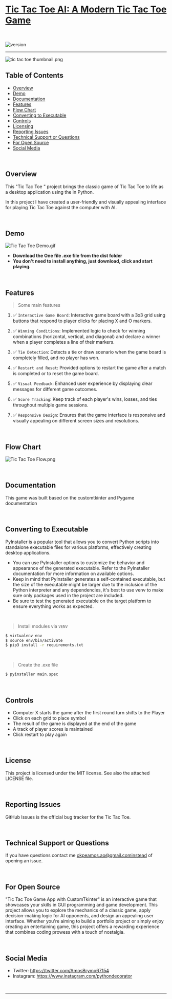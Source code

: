 # [Tic Tac Toe AI: A Modern Tic Tac Toe Game](https://github.com/PythonDecorator)

<br />

![version](https://img.shields.io/badge/version-1.0.0-blue.svg)

--- 
![tic tac toe thumbnail.png](demo%2Ftic%20tac%20toe%20thumbnail.png)
## Table of Contents

* [Overview](#overview)
* [Demo](#demo)
* [Documentation](#documentation)
* [Features](#features)
* [Flow Chart](#flow-chart)
* [Converting to Executable](#converting-to-executable)
* [Controls](#Controls)
* [Licensing](#license)
* [Reporting Issues](#reporting-issues)
* [Technical Support or Questions](#technical-support-or-questions)
* [For Open Source](#For-open-source)
* [Social Media](#Social-media)

<br />

## Overview

This "Tic Tac Toe " project brings the classic game of Tic Tac Toe to life as a desktop application using the
in Python.

In this project I have created a user-friendly and visually appealing interface for playing Tic Tac Toe against 
the computer with AI.


<br />

## Demo
![Tic Tac Toe Demo.gif](demo%2FTic%20Tac%20Toe%20Demo.gif)

- **Download the One file .exe file from the dist folder**
- **You don't need to install anything, just download, click and start playing.**

<br />

## Features

> Some main features

1. ✅ `Interactive Game Board`: Interactive game board with a 3x3 grid using buttons that respond to player clicks for
   placing X and O markers.

2. ✅ `Winning Conditions`: Implemented logic to check for winning combinations (horizontal, vertical, and diagonal)
   and declare a winner when a player completes a line of their markers.

3. ✅ `Tie Detection`: Detects a tie or draw scenario when the game board is completely filled, and no player has won.

4. ✅ `Restart and Reset`: Provided options to restart the game after a match is completed or to reset the game board.

5. ✅ `Visual Feedback`: Enhanced user experience by displaying clear messages for different game outcomes.

6. ✅ `Score Tracking`: Keep track of each player's wins, losses, and ties throughout multiple game sessions.

7. ✅ `Responsive Design`: Ensures that the game interface is responsive and visually appealing on different screen sizes
   and resolutions.

<br />

## Flow Chart
![Tic Tac Toe Flow.png](files%2Fflow%20chart%2FTic%20Tac%20Toe%20Flow.png)

<br />


## Documentation

This game was built based on the customtkinter and Pygame documentation

<br /> 

## Converting to Executable

PyInstaller is a popular tool that allows you to convert Python scripts into standalone executable files for various
platforms, effectively creating desktop applications.

- You can use PyInstaller options to customize the behavior and appearance of the generated executable. Refer to the
  PyInstaller documentation for more information on available options.
- Keep in mind that PyInstaller generates a self-contained executable, but the size of the executable might be larger
  due
  to the inclusion of the Python interpreter and any dependencies, it's best to use venv to make sure only packages used
  in the
  project are included.
- Be sure to test the generated executable on the
  target platform to ensure everything works as expected.

<br />

> Install modules via `VENV`

```bash
$ virtualenv env
$ source env/bin/activate
$ pip3 install -r requirements.txt
```

<br />

> Create the .exe file

```bash
$ pyinstaller main.spec 
```

<br />

## Controls

- Computer X starts the game after the first round turn shifts to the Player
- Click on each grid to place symbol
- The result of the game is displayed at the end of the game
- A track of player scores is maintained
- Click restart to play again

<br />

## License

This project is licensed under the MIT license. See also the attached LICENSE file.

<br />

## Reporting Issues

GitHub Issues is the official bug tracker for the Tic Tac Toe.

<br />

## Technical Support or Questions

If you have questions contact me okpeamos.ao@gmail.cominstead of opening an issue.

<br />

## For Open Source

"Tic Tac Toe Game App with CustomTkinter" is an interactive game that showcases your skills in GUI programming and game
development. This project allows you to explore the mechanics of a classic game, apply decision-making logic for AI
opponents, and design an appealing user interface. Whether you're aiming to build a portfolio project or simply enjoy
creating an entertaining game, this project offers a rewarding experience that combines coding prowess with a touch of
nostalgia.

<br />

## Social Media

- Twitter: <https://twitter.com/AmosBrymo67154>
- Instagram: <https://www.instagram.com/pythondecorator>

<br />

---

